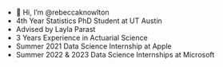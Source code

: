 - 👋 Hi, I’m @rebeccaknowlton
- 4th Year Statistics PhD Student at UT Austin
- Advised by Layla Parast
- 3 Years Experience in Actuarial Science
- Summer 2021 Data Science Internship at Apple
- Summer 2022 & 2023 Data Science Internships at Microsoft
